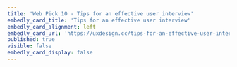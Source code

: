 ```yaml
---
title: 'Web Pick 10 - Tips for an effective user interview'
embedly_card_title: 'Tips for an effective user interview'
embedly_card_alignment: left
embedly_card_url: 'https://uxdesign.cc/tips-for-an-effective-user-interview-96d451f4ac28'
published: true
visible: false
embedly_card_display: false
---
```

